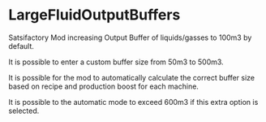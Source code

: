 # LargeFluidOutputBuffers
Satsifactory Mod increasing Output Buffer of liquids/gasses to 100m3 by default.

It is possible to enter a custom buffer size from 50m3 to 500m3.

It is possible for the mod to automatically calculate the correct buffer size based on recipe and production boost for each machine.

It is possible to the automatic mode to exceed 600m3 if this extra option is selected.
